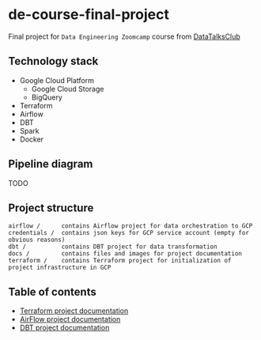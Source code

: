 # de-course-final-project

Final project for `Data Engineering Zoomcamp` course from [DataTalksClub](https://github.com/DataTalksClub)

## Technology stack

- Google Cloud Platform
  - Google Cloud Storage
  - BigQuery
- Terraform
- Airflow
- DBT
- Spark
- Docker

## Pipeline diagram

TODO

## Project structure

```
airflow /      contains Airflow project for data orchestration to GCP
credentials /  contains json keys for GCP service account (empty for obvious reasons)
dbt /          contains DBT project for data transformation
docs /         contains files and images for project documentation
terraform /    contains Terraform project for initialization of project infrastructure in GCP
```

## Table of contents

- [Terraform project documentation](terraform/README.md)
- [AirFlow project documentation]()
- [DBT project documentation]()
